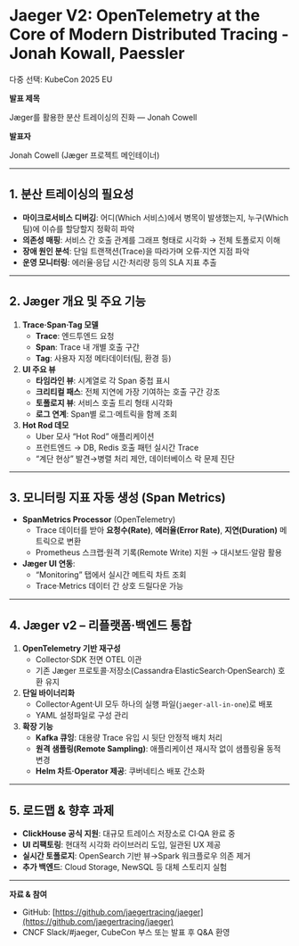 # Jaeger V2: OpenTelemetry at the Core of Modern Distributed Tracing - Jonah Kowall, Paessler

다중 선택: KubeCon 2025 EU

**발표 제목**

Jæger를 활용한 분산 트레이싱의 진화 — Jonah Cowell

**발표자**

Jonah Cowell (Jæger 프로젝트 메인테이너)

---

## 1. 분산 트레이싱의 필요성

- **마이크로서비스 디버깅**: 어디(Which 서비스)에서 병목이 발생했는지, 누구(Which 팀)에 이슈를 할당할지 정확히 파악
- **의존성 매핑**: 서비스 간 호출 관계를 그래프 형태로 시각화 → 전체 토폴로지 이해
- **장애 원인 분석**: 단일 트랜잭션(Trace)을 따라가며 오류·지연 지점 파악
- **운영 모니터링**: 에러율·응답 시간·처리량 등의 SLA 지표 추출

---

## 2. Jæger 개요 및 주요 기능

1. **Trace·Span·Tag 모델**
    - **Trace**: 엔드투엔드 요청
    - **Span**: Trace 내 개별 호출 구간
    - **Tag**: 사용자 지정 메타데이터(팀, 환경 등)
2. **UI 주요 뷰**
    - **타임라인 뷰**: 시계열로 각 Span 중첩 표시
    - **크리티컬 패스**: 전체 지연에 가장 기여하는 호출 구간 강조
    - **토폴로지 뷰**: 서비스 호출 트리 형태 시각화
    - **로그 연계**: Span별 로그·메트릭을 함께 조회
3. **Hot Rod 데모**
    - Uber 모사 “Hot Rod” 애플리케이션
    - 프런트엔드 → DB, Redis 호출 패턴 실시간 Trace
    - “계단 현상” 발견→병렬 처리 제안, 데이터베이스 락 문제 진단

---

## 3. 모니터링 지표 자동 생성 (Span Metrics)

- **SpanMetrics Processor** (OpenTelemetry)
    - Trace 데이터를 받아 **요청수(Rate)**, **에러율(Error Rate)**, **지연(Duration)** 메트릭으로 변환
    - Prometheus 스크랩·원격 기록(Remote Write) 지원 → 대시보드·알람 활용
- **Jæger UI 연동**:
    - “Monitoring” 탭에서 실시간 메트릭 차트 조회
    - Trace·Metrics 데이터 간 상호 드릴다운 가능

---

## 4. Jæger v2 – 리플랫폼·백엔드 통합

1. **OpenTelemetry 기반 재구성**
    - Collector·SDK 전면 OTEL 이관
    - 기존 Jæger 프로토콜·저장소(Cassandra·ElasticSearch·OpenSearch) 호환 유지
2. **단일 바이너리화**
    - Collector·Agent·UI 모두 하나의 실행 파일(`jaeger-all-in-one`)로 배포
    - YAML 설정파일로 구성 관리
3. **확장 기능**
    - **Kafka 큐잉**: 대용량 Trace 유입 시 뒷단 안정적 배치 처리
    - **원격 샘플링(Remote Sampling)**: 애플리케이션 재시작 없이 샘플링율 동적 변경
    - **Helm 차트·Operator 제공**: 쿠버네티스 배포 간소화

---

## 5. 로드맵 & 향후 과제

- **ClickHouse 공식 지원**: 대규모 트레이스 저장소로 CI·QA 완료 중
- **UI 리팩토링**: 현대적 시각화 라이브러리 도입, 일관된 UX 제공
- **실시간 토폴로지**: OpenSearch 기반 뷰→Spark 워크플로우 의존 제거
- **추가 백엔드**: Cloud Storage, NewSQL 등 대체 스토리지 실험

---

**자료 & 참여**

- GitHub: [https://github.com/jaegertracing/jaeger](https://github.com/jaegertracing/jaeger)
- CNCF Slack/#jaeger, CubeCon 부스 또는 발표 후 Q&A 환영